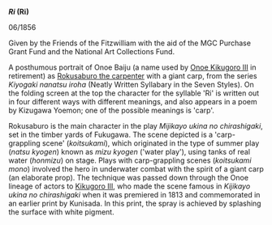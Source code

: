 **_Ri_ (Ri)**

06/1856

Given by the Friends of the Fitzwilliam with the aid of the MGC Purchase Grant Fund and the National Art Collections Fund.

A posthumous portrait of Onoe Baiju (a name used by [Onoe Kikugoro III](/exhibition/group-16-part-1) in retirement) as [Rokusaburo the carpenter](KUN/kunp72.htm) with a giant carp, from the series _Kiyogaki nanatsu iroha_ (Neatly Written Syllabary in the Seven Styles). On the folding screen at the top the character for the syllable 'Ri' is written out in four different ways with different meanings, and also appears in a poem by Kizugawa Yoemon; one of the possible meanings is 'carp'.

Rokusaburo is the main character in the play _Mijikayo ukina no chirashigaki_, set in the timber yards of Fukugawa. The scene depicted is a 'carp-grappling scene' (_koitsukami_), which originated in the type of summer play (_natsu kyogen_) known as _mizu kyogen_ ('water play'), using tanks of real water (_honmizu_) on stage. Plays with carp-grappling scenes (_koitsukami_ _mono_) involved the hero in underwater combat with the spirit of a giant carp (an elaborate prop). The technique was passed down through the Onoe lineage of actors to [Kikugoro III](/exhibition/group-16-part-1), who made the scene famous in _Kijikayo ukina no chirashigaki_ when it was premiered in 1813 and commemorated in an earlier print by Kunisada. In this print, the spray is achieved by splashing the surface with white pigment.
